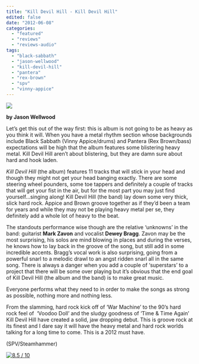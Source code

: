 ```yaml
---
title: "Kill Devil Hill - Kill Devil Hill"
edited: false
date: "2012-06-08"
categories:
  - "featured"
  - "reviews"
  - "reviews-audio"
tags:
  - "black-sabbath"
  - "jason-wellwood"
  - "kill-devil-hill"
  - "pantera"
  - "rex-brown"
  - "spv"
  - "vinny-appice"
---
```


[![](http://www.hellbound.ca/wp-content/uploads/2012/06/41cjN3IcjiL._SL500_AA300_.jpg)](http://www.hellbound.ca/2012/06/kill-devil-hill-kill-devil-hill/41cjn3icjil-_sl500_aa300_/)

**by Jason Wellwood**

Let’s get this out of the way first: this is album is not going to be as heavy as you think it will. When you have a metal rhythm section whose backgrounds include Black Sabbath (Vinny Appice/drums) and Pantera (Rex Brown/bass) expectations will be high that the album features some blistering heavy metal. Kill Devil Hill aren’t about blistering, but they are damn sure about hard and hook laden.

_Kill Devil Hill_ (the album) features 11 tracks that will stick in your head and though they might not get your head banging exactly. There are some steering wheel pounders, some toe tappers and definitely a couple of tracks that will get your fist in the air, but for the most part you may just find yourself...singing along! Kill Devil Hill (the band) lay down some very thick, slick hard rock. Appice and Brown groove together as if they’d been a team for years and while they may not be playing heavy metal per se, they definitely add a whole lot of heavy to the beat.

The standouts performance wise though are the relative ‘unknowns’ in the band: guitarist **Mark Zavon** and vocalist **Dewey Bragg**. Zavon may be the most surprising, his solos are mind blowing in places and during the verses, he knows how to lay back in the groove of the song, but still add in some incredible accents. Bragg’s vocal work is also surprising, going from a powerful snarl to a melodic drawl to an angst ridden snarl all in the same song. There is always a danger when you add a couple of ‘superstars’ to a project that there will be some over playing but it’s obvious that the end goal of Kill Devil Hill (the album and the band) is to make great music.

Everyone performs what they need to in order to make the songs as strong as possible, nothing more and nothing less.

From the slamming, hard rock kick off of ‘War Machine’ to the 90’s hard rock feel of  ‘Voodoo Doll’ and the sludgy goodness of ‘Time & Time Again’ Kill Devil Hill have created a solid, jaw dropping debut. This is groove rock at its finest and I dare say it will have the heavy metal and hard rock worlds talking for a long time to come. This is a 2012 must have.

(SPV/Steamhammer)

[![8.5 / 10](http://www.hellbound.ca/wp-content/uploads/2009/08/review851.png)](http://www.hellbound.ca/2009/08/black-lotus-harvest-of-seasons/review85-4/)
